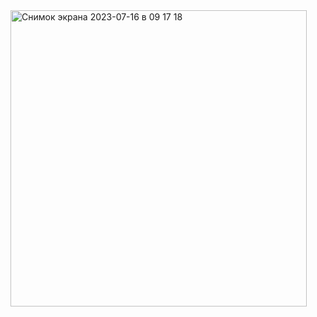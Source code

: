 
<img width="474" alt="Снимок экрана 2023-07-16 в 09 17 18" src="https://github.com/Uzabr/interview_tasks/assets/60287161/c1814dcc-ffc5-42ed-830d-0873729ccaaa">

